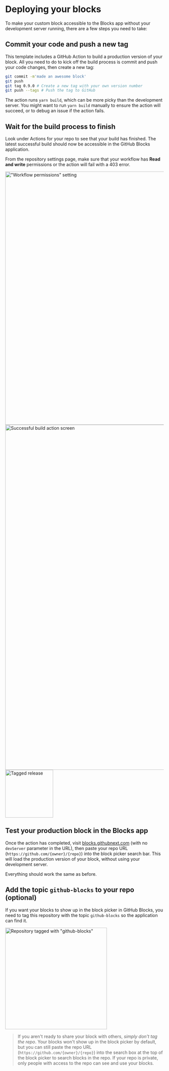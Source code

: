 # Deploying your blocks

To make your custom block accessible to the Blocks app without your development server running, there are a few steps you need to take:

## Commit your code and push a new tag

This template includes a GitHub Action to build a production version of your block. All you need to do to kick off the build process is commit and push your code changes, then create a new tag:

```bash
git commit -m'made an awesome block'
git push
git tag 0.9.0 # Create a new tag with your own version number
git push --tags # Push the tag to GitHub
```

The action runs `yarn build`, which can be more picky than the development server. You might want to run `yarn build` manually to ensure the action will succeed, or to debug an issue if the action fails.

## Wait for the build process to finish

Look under Actions for your repo to see that your build has finished. The latest successful build should now be accessible in the GitHub Blocks application.

From the repository settings page, make sure that your workflow has **Read and write** permissions or the action will fail with a 403 error.

<img width="805" alt="&quot;Workflow permissions&quot; setting" src="https://user-images.githubusercontent.com/5148596/167847856-22ad190a-d73c-4b97-a0e2-c3c854db0d4f.png" />

<img width="1097" alt="Successful build action screen" src="https://user-images.githubusercontent.com/8978670/144665796-cb1ff450-c872-47c5-90b3-f74aea10286b.png" />

<img width="152" alt="Tagged release" src="https://user-images.githubusercontent.com/8978670/144665673-431e28f9-9e9d-43b3-87f8-1e5d98bed92c.png" />

## Test your production block in the Blocks app

Once the action has completed, visit [blocks.githubnext.com](https://blocks.githubnext.com) (with no `devServer` parameter in the URL), then paste your repo URL (`https://github.com/{owner}/{repo}`) into the block picker search bar. This will load the production version of your block, without using your development server.

Everything should work the same as before.

## Add the topic `github-blocks` to your repo (optional)

If you want your blocks to show up in the block picker in GitHub Blocks, you need to tag this repository with the topic `github-blocks` so the application can find it.

<img width="323" alt="Repository tagged with &quot;github-blocks&quot;" src="https://user-images.githubusercontent.com/8978670/144665902-63543c98-2486-4e13-9c54-f1d4bc6544a4.png" />

> If you aren't ready to share your block with others, *simply don't tag the repo*. Your blocks won't show up in the block picker by default, but you can still paste the repo URL (`https://github.com/{owner}/{repo}`) into the search box at the top of the block picker to search blocks in the repo. If your repo is private, only people with access to the repo can see and use your blocks.


